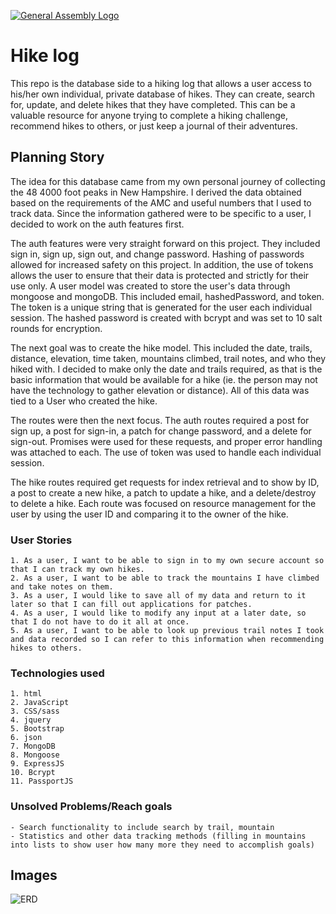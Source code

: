 [![General Assembly Logo](https://camo.githubusercontent.com/1a91b05b8f4d44b5bbfb83abac2b0996d8e26c92/687474703a2f2f692e696d6775722e636f6d2f6b6538555354712e706e67)](https://generalassemb.ly/education/web-development-immersive)

# Hike log
This repo is the database side to a hiking log that allows a user access to his/her own individual, private database of hikes.  They can create, search for, update, and delete hikes that they have completed.  This can be a valuable resource for anyone trying to complete a hiking challenge, recommend hikes to others, or just keep a journal of their adventures.

## Planning Story
The idea for this database came from my own personal journey of collecting the 48 4000 foot peaks in New Hampshire.  I derived the data obtained based on the requirements of the AMC and useful numbers that I used to track data.  Since the information gathered were to be specific to a user, I decided to work on the auth features first.

The auth features were very straight forward on this project.  They included sign in, sign up, sign out, and change password.  Hashing of passwords allowed for increased safety on this project.  In addition, the use of tokens allows the user to ensure that their data is protected and strictly for their use only.  A user model was created to store the user's data through mongoose and mongoDB.  This included email, hashedPassword, and token.  The token is a unique string that is generated for the user each individual session.  The hashed password is created with bcrypt and was set to 10 salt rounds for encryption.

The next goal was to create the hike model. This included the date, trails, distance, elevation, time taken, mountains climbed, trail notes, and who they hiked with.  I decided to make only the date and trails required, as that is the basic information that would be available for a hike (ie. the person may not have the technology to gather elevation or distance).  All of this data was tied to a User who created the hike.

The routes were then the next focus.  The auth routes required a post for sign up, a post for sign-in, a patch for change password, and a delete for sign-out.  Promises were used for these requests, and proper error handling was attached to each.  The use of token was used to handle each individual session.

The hike routes required get requests for index retrieval and to show by ID, a post to create a new hike, a patch to update a hike, and a delete/destroy to delete a hike.  Each route was focused on resource management for the user by using the user ID and comparing it to the owner of the hike.


### User Stories
    1. As a user, I want to be able to sign in to my own secure account so that I can track my own hikes.
    2. As a user, I want to be able to track the mountains I have climbed and take notes on them.
    3. As a user, I would like to save all of my data and return to it later so that I can fill out applications for patches.
    4. As a user, I would like to modify any input at a later date, so that I do not have to do it all at once.
    5. As a user, I want to be able to look up previous trail notes I took and data recorded so I can refer to this information when recommending hikes to others.

### Technologies used
    1. html
    2. JavaScript
    3. CSS/sass
    4. jquery
    5. Bootstrap
    6. json
    7. MongoDB
    8. Mongoose
    9. ExpressJS
    10. Bcrypt
    11. PassportJS

### Unsolved Problems/Reach goals
    - Search functionality to include search by trail, mountain
    - Statistics and other data tracking methods (filling in mountains into lists to show user how many more they need to accomplish goals)

## Images
![ERD](https://user-images.githubusercontent.com/53917811/93946171-8ae33a80-fd06-11ea-9d93-15bed7e1dda5.jpg)
